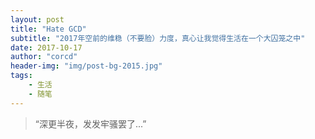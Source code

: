 ```yaml
---
layout: post
title: "Hate GCD"
subtitle: "2017年空前的维稳（不要脸）力度，真心让我觉得生活在一个大囚笼之中"
date: 2017-10-17
author: "corcd"
header-img: "img/post-bg-2015.jpg"
tags:
    - 生活
    - 随笔
---
```


> “深更半夜，发发牢骚罢了...”